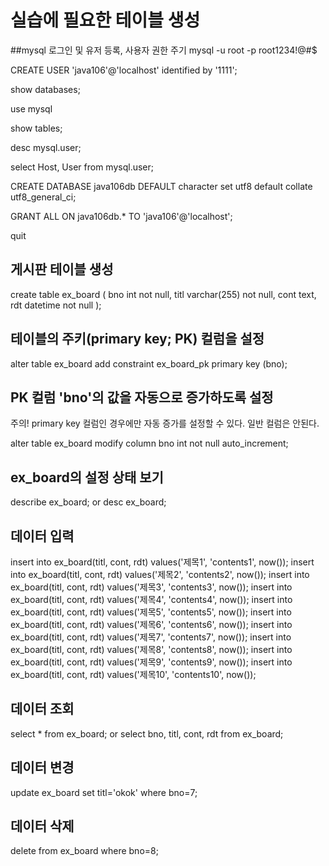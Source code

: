 # 실습에 필요한 테이블 생성

##mysql 로그인 및 유저 등록, 사용자 권한 주기
mysql -u root -p
root1234!@#$

CREATE USER 'java106'@'localhost' identified by '1111';

show databases;

use mysql

show tables;

desc mysql.user;

select Host, User from mysql.user;

CREATE DATABASE java106db DEFAULT character set utf8
    default collate utf8_general_ci;
    
GRANT ALL ON java106db.* TO 'java106'@'localhost';

quit

## 게시판 테이블 생성
create table ex_board (
    bno int not null,
    titl varchar(255) not null,
    cont text,
    rdt datetime not null
);

## 테이블의 주키(primary key; PK) 컬럼을 설정
alter table ex_board
    add constraint ex_board_pk primary key (bno);
    
## PK 컬럼 'bno'의 값을 자동으로 증가하도록 설정
주의! primary key 컬럼인 경우에만 자동 증가를 설정할 수 있다. 일반 컬럼은 안된다.

alter table ex_board
    modify column bno int not null auto_increment;
    
## ex_board의 설정 상태 보기
describe ex_board; or desc ex_board;

## 데이터 입력
insert into ex_board(titl, cont, rdt) values('제목1', 'contents1', now());
insert into ex_board(titl, cont, rdt) values('제목2', 'contents2', now());
insert into ex_board(titl, cont, rdt) values('제목3', 'contents3', now());
insert into ex_board(titl, cont, rdt) values('제목4', 'contents4', now());
insert into ex_board(titl, cont, rdt) values('제목5', 'contents5', now());
insert into ex_board(titl, cont, rdt) values('제목6', 'contents6', now());
insert into ex_board(titl, cont, rdt) values('제목7', 'contents7', now());
insert into ex_board(titl, cont, rdt) values('제목8', 'contents8', now());
insert into ex_board(titl, cont, rdt) values('제목9', 'contents9', now());
insert into ex_board(titl, cont, rdt) values('제목10', 'contents10', now());

## 데이터 조회
select * from ex_board; or select bno, titl, cont, rdt from ex_board;

## 데이터 변경
update ex_board set titl='okok' where bno=7;

## 데이터 삭제
delete from ex_board where bno=8;
